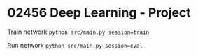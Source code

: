 # 02456 Deep Learning - Project

Train network
```python src/main.py session=train```

Run network ```python src/main.py session=eval```
